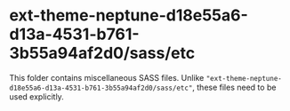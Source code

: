 # ext-theme-neptune-d18e55a6-d13a-4531-b761-3b55a94af2d0/sass/etc

This folder contains miscellaneous SASS files. Unlike `"ext-theme-neptune-d18e55a6-d13a-4531-b761-3b55a94af2d0/sass/etc"`, these files
need to be used explicitly.
